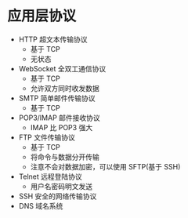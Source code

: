 # 应用层协议

- HTTP 超文本传输协议
  - 基于 TCP
  - 无状态
- WebSocket 全双工通信协议
  - 基于 TCP
  - 允许双方同时收发数据
- SMTP 简单邮件传输协议
  - 基于 TCP
- POP3/IMAP 邮件接收协议
  - IMAP 比 POP3 强大
- FTP 文件传输协议
  - 基于 TCP
  - 将命令与数据分开传输
  - 注意不会对数据加密，可以使用 SFTP(基于 SSH)
- Telnet 远程登陆协议
  - 用户名密码明文发送
- SSH 安全的网络传输协议
- DNS 域名系统
